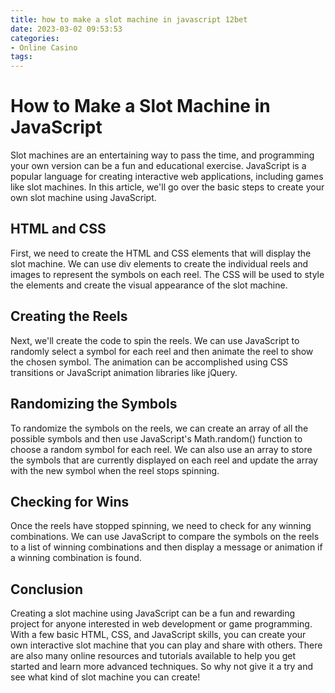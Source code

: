 ```yaml
---
title: how to make a slot machine in javascript 12bet
date: 2023-03-02 09:53:53
categories:
- Online Casino
tags:
---
```

# How to Make a Slot Machine in JavaScript

Slot machines are an entertaining way to pass the time, and programming your own version can be a fun and educational exercise. JavaScript is a popular language for creating interactive web applications, including games like slot machines. In this article, we'll go over the basic steps to create your own slot machine using JavaScript.

## HTML and CSS

First, we need to create the HTML and CSS elements that will display the slot machine. We can use div elements to create the individual reels and images to represent the symbols on each reel. The CSS will be used to style the elements and create the visual appearance of the slot machine.

## Creating the Reels

Next, we'll create the code to spin the reels. We can use JavaScript to randomly select a symbol for each reel and then animate the reel to show the chosen symbol. The animation can be accomplished using CSS transitions or JavaScript animation libraries like jQuery.

## Randomizing the Symbols

To randomize the symbols on the reels, we can create an array of all the possible symbols and then use JavaScript's Math.random() function to choose a random symbol for each reel. We can also use an array to store the symbols that are currently displayed on each reel and update the array with the new symbol when the reel stops spinning.

## Checking for Wins

Once the reels have stopped spinning, we need to check for any winning combinations. We can use JavaScript to compare the symbols on the reels to a list of winning combinations and then display a message or animation if a winning combination is found.

## Conclusion

Creating a slot machine using JavaScript can be a fun and rewarding project for anyone interested in web development or game programming. With a few basic HTML, CSS, and JavaScript skills, you can create your own interactive slot machine that you can play and share with others. There are also many online resources and tutorials available to help you get started and learn more advanced techniques. So why not give it a try and see what kind of slot machine you can create!